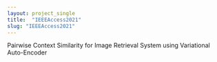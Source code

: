 ```yaml
---
layout: project_single
title:  "IEEEAccess2021"
slug: "IEEEAccess2021"
---
```

Pairwise Context Similarity for Image Retrieval System using Variational Auto-Encoder
